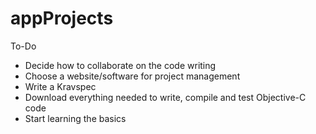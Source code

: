 appProjects
===========

To-Do

- Decide how to collaborate on the code writing
- Choose a website/software for project management
- Write a Kravspec
- Download everything needed to write, compile and test Objective-C code
- Start learning the basics 

